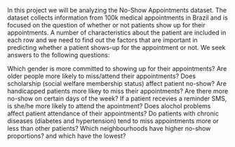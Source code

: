 In this project we will be analyzing the No-Show Appointments dataset. The dataset collects information from 100k medical appointments in Brazil and is focused on the question of whether or not patients show up for their appointments. A number of characteristics about the patient are included in each row and we need to find out the factors that are important in predicting whether a patient shows-up for the appointment or not. We seek answers to the following questions:

Which gender is more committed to showing up for their appointments?
Are older people more likely to miss/attend their appointments?
Does scholarship (social welfare membership status) affect patient no-show?
Are handicapped patients more likey to miss their appointments?
Are there more no-show on certain days of the week?
If a patient recevies a reminder SMS, is she/he more likely to attend the apointment?
Does alochol problems affect patient attendance of their appointments?
Do patients with chronic diseases (diabetes and hypertension) tend to miss appointments more or less than other patients?
Which neighbourhoods have higher no-show proportions? and which have the lowest?
